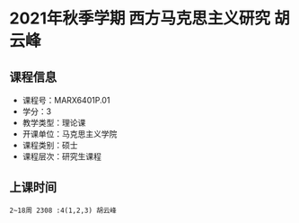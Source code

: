 # 2021年秋季学期 西方马克思主义研究 胡云峰






## 课程信息

- 课程号：MARX6401P.01
- 学分：3
- 教学类型：理论课
- 开课单位：马克思主义学院
- 课程类别：硕士
- 课程层次：研究生课程

## 上课时间

```
2~18周 2308 :4(1,2,3) 胡云峰
```

